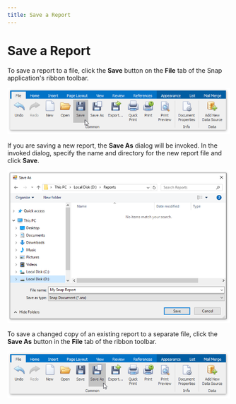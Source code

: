 ```yaml
---
title: Save a Report
---
```

# Save a Report
To save a report to a file, click the **Save** button on the **File** tab of the Snap application's ribbon toolbar.

![Snap-End-User-Manage-Reports01](../../../images/Img20266.png)

If you are saving a new report, the **Save As** dialog will be invoked. In the invoked dialog, specify the name and directory for the new report file and click **Save**.

![Snap-End-User-Manage-Reports04](../../../images/Img20269.png)

To save a changed copy of an existing report to a separate file, click the **Save As** button in the **File** tab of the ribbon toolbar.

![Snap-End-User-Manage-Reports02](../../../images/Img20267.png)